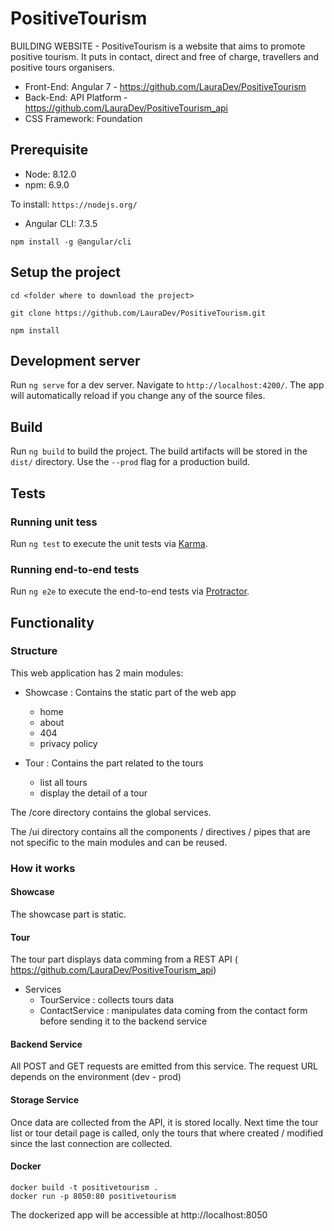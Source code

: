 # PositiveTourism

BUILDING WEBSITE - PositiveTourism is a website that aims to promote positive tourism. It puts in contact, direct and free of charge, travellers and positive tours organisers.

- Front-End: Angular 7 - https://github.com/LauraDev/PositiveTourism
- Back-End: API Platform - https://github.com/LauraDev/PositiveTourism_api
- CSS Framework: Foundation

## Prerequisite

- Node: 8.12.0
- npm: 6.9.0

To install: `https://nodejs.org/`

- Angular CLI: 7.3.5

```
npm install -g @angular/cli
```

## Setup the project

```
cd <folder where to download the project>

git clone https://github.com/LauraDev/PositiveTourism.git

npm install
```

## Development server

Run `ng serve` for a dev server. Navigate to `http://localhost:4200/`. The app will automatically reload if you change any of the source files.

## Build

Run `ng build` to build the project. The build artifacts will be stored in the `dist/` directory. Use the `--prod` flag for a production build.

## Tests

### Running unit tess

Run `ng test` to execute the unit tests via [Karma](https://karma-runner.github.io).

### Running end-to-end tests

Run `ng e2e` to execute the end-to-end tests via [Protractor](http://www.protractortest.org/).

## Functionality

### Structure

This web application has 2 main modules:

  - Showcase : Contains the static part of the web app
    * home
    * about
    * 404
    * privacy policy

  - Tour : Contains the part related to the tours
    * list all tours
    * display the detail of a tour

The /core directory contains the global services.

The /ui directory contains all the components / directives / pipes that are not specific to the main modules and can be reused.

### How it works

#### Showcase

The showcase part is static.

#### Tour

The tour part displays data comming from a REST API ( https://github.com/LauraDev/PositiveTourism_api)

  - Services
    * TourService : collects tours data
    * ContactService : manipulates data coming from the contact form before sending it to the backend service

#### Backend Service

All POST and GET requests are emitted from this service. The request URL depends on the environment (dev - prod)

#### Storage Service

Once data are collected from the API, it is stored locally. Next time the tour list or tour detail page is called, only the tours that where created / modified since the last connection are collected.

#### Docker

```
docker build -t positivetourism .
docker run -p 8050:80 positivetourism
```

The dockerized app will be accessible at http://localhost:8050
